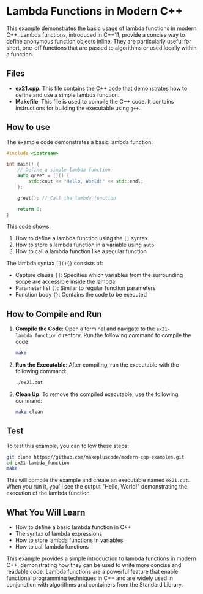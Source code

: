 # Lambda Functions in Modern C++

This example demonstrates the basic usage of lambda functions in modern C++. Lambda functions, introduced in C++11, provide a concise way to define anonymous function objects inline. They are particularly useful for short, one-off functions that are passed to algorithms or used locally within a function.

## Files

- **ex21.cpp**: This file contains the C++ code that demonstrates how to define and use a simple lambda function.
- **Makefile**: This file is used to compile the C++ code. It contains instructions for building the executable using `g++`.

## How to use

The example code demonstrates a basic lambda function:

```cpp
#include <iostream>

int main() {
    // Define a simple lambda function
    auto greet = []() {
        std::cout << "Hello, World!" << std::endl;
    };

    greet(); // Call the lambda function

    return 0;
}
```

This code shows:
1. How to define a lambda function using the `[]` syntax
2. How to store a lambda function in a variable using `auto`
3. How to call a lambda function like a regular function

The lambda syntax `[](){}` consists of:
- Capture clause `[]`: Specifies which variables from the surrounding scope are accessible inside the lambda
- Parameter list `()`: Similar to regular function parameters
- Function body `{}`: Contains the code to be executed

## How to Compile and Run

1. **Compile the Code**: Open a terminal and navigate to the `ex21-lambda_function` directory. Run the following command to compile the code:
   ```bash
   make
   ```

2. **Run the Executable**: After compiling, run the executable with the following command:
   ```bash
   ./ex21.out
   ```

3. **Clean Up**: To remove the compiled executable, use the following command:
   ```bash
   make clean
   ```

## Test

To test this example, you can follow these steps:

```bash
git clone https://github.com/makepluscode/modern-cpp-examples.git
cd ex21-lambda_function
make
```

This will compile the example and create an executable named `ex21.out`. When you run it, you'll see the output "Hello, World!" demonstrating the execution of the lambda function.

## What You Will Learn

- How to define a basic lambda function in C++
- The syntax of lambda expressions
- How to store lambda functions in variables
- How to call lambda functions

This example provides a simple introduction to lambda functions in modern C++, demonstrating how they can be used to write more concise and readable code. Lambda functions are a powerful feature that enable functional programming techniques in C++ and are widely used in conjunction with algorithms and containers from the Standard Library.
